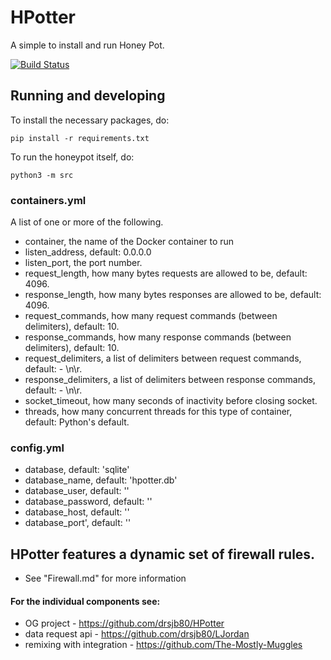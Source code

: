 
# HPotter
A simple to install and run Honey Pot.

[![Build Status](https://travis-ci.com/The-Mostly-Muggles/HPotter.svg?branch=dev)](https://travis-ci.com/The-Mostly-Muggles/HPotter)

## Running and developing

To install the necessary packages, do:

    pip install -r requirements.txt

To run the honeypot itself, do:

    python3 -m src

### containers.yml
A list of one or more of the following.
* container, the name of the Docker container to run
* listen\_address, default: 0.0.0.0
* listen\_port, the port number.
* request\_length, how many bytes requests are allowed to be, default: 4096.
* response\_length, how many bytes responses are allowed to be, default: 4096.
* request\_commands, how many request commands (between delimiters), default: 10.
* response\_commands, how many response commands (between delimiters), default: 10.
* request\_delimiters, a list of delimiters between request commands, default: - \n\r.
* response\_delimiters, a list of delimiters between response commands, default: - \n\r.
* socket\_timeout, how many seconds of inactivity before closing socket. 
* threads, how many concurrent threads for this type of container, default: Python's default.

### config.yml
* database, default: 'sqlite'
* database\_name, default: 'hpotter.db'
* database\_user, default: ''
* database\_password, default: ''
* database\_host, default: ''
* database\_port', default: ''

## HPotter features a dynamic set of firewall rules.
* See "Firewall.md" for more information

#### For the individual components see:
* OG project - https://github.com/drsjb80/HPotter
* data request api - https://github.com/drsjb80/LJordan
* remixing with integration - https://github.com/The-Mostly-Muggles
